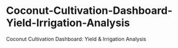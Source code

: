 # Coconut-Cultivation-Dashboard-Yield-Irrigation-Analysis
Coconut Cultivation Dashboard: Yield &amp; Irrigation Analysis
